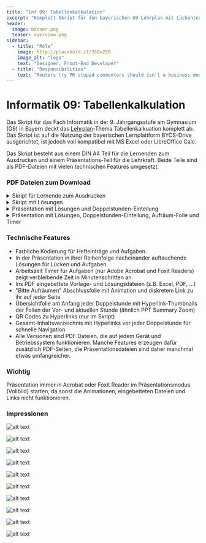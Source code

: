 ```yaml
---
title: "Inf 09: Tabellenkalkulation"
excerpt: "Komplett-Skript für den bayerischen G9-Lehrplan mit Lückentext-Hefteinträgen und Aufgaben, ausgerichtet auf BYCS-Drive."
header:
  image: banner.png
  teaser: overview.png
sidebar:
  - title: "Role"
    image: http://placehold.it/350x250
    image_alt: "logo"
    text: "Designer, Front-End Developer"
  - title: "Responsibilities"
    text: "Reuters try PR stupid commenters should isn't a business model"
---
```



# Informatik 09: Tabellenkalkulation

Das Skript für das Fach Informatik in der 9. Jahrgangsstufe am Gymnasium (G9) in Bayern deckt das [Lehrplan](https://www.lehrplanplus.bayern.de/fachlehrplan/gymnasium/9/informatik)-Thema Tabellenkalkuation komplett ab. Das Skript ist auf die Nutzung der bayerischen Lernplattform BYCS-Drive ausgerichtet, ist jedoch voll kompatibel mit MS Excel oder LibreOffice Calc.

Das Skript besteht aus einem DIN A4 Teil für die Lernenden zum Ausdrucken und einem Präsentations-Teil für die Lehrkraft. Beide Teile sind als PDF-Dateien mit vielen technischen Features umgesetzt.




### PDF Dateien zum Download
<details>
<summary>Skript für Lernende zum Ausdrucken</summary>
<iframe src="/inf09_tabkalk/skript_vlg-qr-hints.pdf" width="100%" height="500px">
  This browser does not support PDFs. Please download the PDF to view it: 
  <a href="/inf09_tabkalk/skript_vlg-qr-hints.pdf">Download PDF</a>.
</iframe>
</details>

<details>
<summary>Skript mit Lösungen</summary>
<iframe src="/inf09_tabkalk/skript_vlg-qr-hints-lsg.pdf" width="100%" height="500px">
  This browser does not support PDFs. Please download the PDF to view it: 
  <a href="/inf09_tabkalk/skript_vlg-qr-hints-lsg.pdf">Download PDF</a>.
</iframe>
</details>

<details>
<summary>Präsentation mit Lösungen und Doppelstunden-Einteilung</summary>
<iframe src="/inf09_tabkalk/presentation_sessions.pdf" width="100%" height="500px">
  This browser does not support PDFs. Please download the PDF to view it: 
  <a href="/inf09_tabkalk/presentation_sessions.pdf">Download PDF</a>.
</iframe>
</details>

<details>
<summary>Präsentation mit Lösungen, Doppelstunden-Einteilung, Aufräum-Folie und Timer</summary>
<iframe src="/inf09_tabkalk/presentation_all.pdf" width="100%" height="500px">
  This browser does not support PDFs. Please download the PDF to view it: 
  <a href="/inf09_tabkalk/presentation_all.pdf">Download PDF</a>.
</iframe>
</details>


### Technische Features
- Farbliche Kodierung für Hefteinträge und Aufgaben.
- In der Präsentation in ihrer Reihenfolge nacheinander auftauchende Lösungen für Lücken und Aufgaben.
- Arbeitszeit Timer für Aufgaben (nur Adobe Acrobat und Foxit Readers) zeigt verbleibende Zeit in Minutenschritten an.
- Ins PDF eingebettete Vorlage- und Lösungsdateien (z.B. Excel, PDF, ...)
- "Bitte Aufräumen" Abschlussfolie mit Animation und diskretem Link zu ihr auf jeder Seite
- Übersichtfolie am Anfang jeder Doppelstunde mit Hyperlink-Thumbnails der Folien der Vor- und aktuellen Stunde (ähnlich PPT Summary Zoom)
- QR Codes zu Hyperlinks (nur im Skript)
- Gesamt-Inhaltsverzeichnis mit Hyperlinks vor jeder Doppelstunde für schnelle Navigation
- Alle Versionen sind PDF Dateien, die auf jedem Gerät und Betriebssystem funktionieren. Manche Features erzeugen dafür zusätzlich PDF-Seiten, die Präsentationsdateien sind daher manchmal etwas umfangreicher. 


### Wichtig
Präsentation immer in Acrobat oder Foxit Reader im Präsentationsmodus (Vollbild) starten, da sonst die Animationen, eingebetteten Dateien und Links nicht funktionieren.

### Impressionen

![alt text](/inf09_tabkalk/presentation_toc.png)

![alt text](/inf09_tabkalk/qrcode.png)

![alt text](/inf09_tabkalk/summaryzoom.png)

![alt text](/inf09_tabkalk/hefteintrag.png)

![alt text](/inf09_tabkalk/he_skript.png)

![alt text](/inf09_tabkalk/aufgabe.png)

![alt text](/inf09_tabkalk/aufgabe_skript.png)

![alt text](/inf09_tabkalk/attachments_skript.png)

![alt text](/inf09_tabkalk/attach_pres.png)

![alt text](/inf09_tabkalk/aufraeumen.gif)